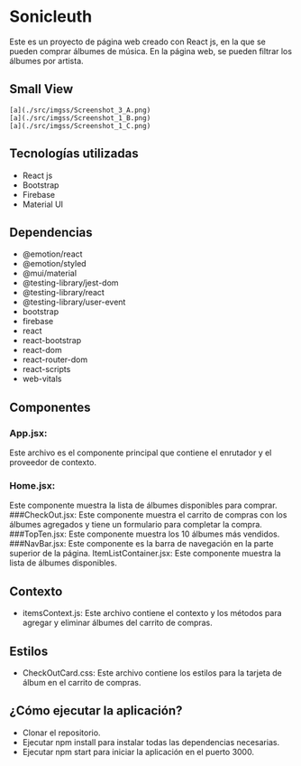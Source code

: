 # Sonicleuth

Este es un proyecto de página web creado con React js, en la que se pueden comprar álbumes de música. En la página web, se pueden filtrar los álbumes por artista.

## Small View

    [a](./src/imgss/Screenshot_3_A.png)
    [a](./src/imgss/Screenshot_1_B.png)
    [a](./src/imgss/Screenshot_1_C.png)

## Tecnologías utilizadas

- React js
- Bootstrap
- Firebase
- Material UI

## Dependencias

- @emotion/react
- @emotion/styled
- @mui/material
- @testing-library/jest-dom
- @testing-library/react
- @testing-library/user-event
- bootstrap
- firebase
- react
- react-bootstrap
- react-dom
- react-router-dom
- react-scripts
- web-vitals

## Componentes

### App.jsx:

Este archivo es el componente principal que contiene el enrutador y el proveedor de contexto.

### Home.jsx:

Este componente muestra la lista de álbumes disponibles para comprar.
###CheckOut.jsx:
Este componente muestra el carrito de compras con los álbumes agregados y tiene un formulario para completar la compra.
###TopTen.jsx:
Este componente muestra los 10 álbumes más vendidos.
###NavBar.jsx:
Este componente es la barra de navegación en la parte superior de la página.
ItemListContainer.jsx: Este componente muestra la lista de álbumes disponibles.

## Contexto

- itemsContext.js: Este archivo contiene el contexto y los métodos para agregar y eliminar álbumes del carrito de compras.

## Estilos

- CheckOutCard.css: Este archivo contiene los estilos para la tarjeta de álbum en el carrito de compras.

## ¿Cómo ejecutar la aplicación?

- Clonar el repositorio.
- Ejecutar npm install para instalar todas las dependencias necesarias.
- Ejecutar npm start para iniciar la aplicación en el puerto 3000.
